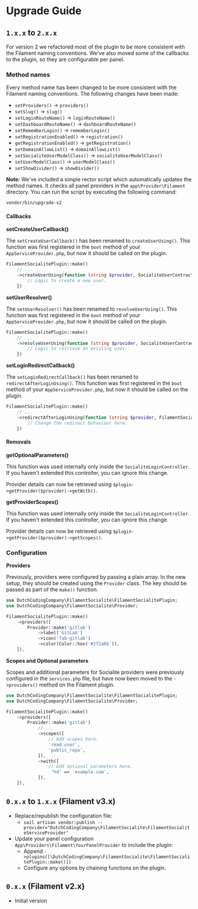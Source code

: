 # Upgrade Guide
## `1.x.x` to `2.x.x`

For version 2 we refactored most of the plugin to be more consistent with the Filament naming conventions. We've also moved some of the callbacks to the plugin, so they are configurable per panel.

### Method names

Every method name has been changed to be more consistent with the Filament naming conventions. The following changes have been made:

- `setProviders()` -> `providers()` 
- `setSlug()` -> `slug()` 
- `setLoginRouteName()` -> `loginRouteName()` 
- `setDashboardRouteName()` -> `dashboardRouteName()` 
- `setRememberLogin()` -> `rememberLogin()` 
- `setRegistrationEnabled()` -> `registration()` 
- `getRegistrationEnabled()` -> `getRegistration()` 
- `setDomainAllowList()` -> `domainAllowList()` 
- `setSocialiteUserModelClass()` -> `socialiteUserModelClass()`
- `setUserModelClass()` -> `userModelClass()` 
- `setShowDivider()` -> `showDivider()` 

**Note:** We've included a simple rector script which automatically updates the method names. It checks all panel providers in the `app\Provider\Filament` directory. You can run the script by executing the following command:

```bash
vendor/bin/upgrade-v2
```
#### Callbacks

**setCreateUserCallback()**

The `setCreateUserCallback()` has been renamed to `createUserUsing()`. This function was first registered in the `boot` method of your `AppServiceProvider.php`, but now it should be called on the plugin.

```php
FilamentSocialitePlugin::make()
    // ...
    ->createUserUsing(function (string $provider, SocialiteUserContract $oauthUser, FilamentSocialitePlugin $plugin) {
        // Logic to create a new user.
    })
```

**setUserResolver()**

The `setUserResolver()` has been renamed to `resolveUserUsing()`. This function was first registered in the `boot` method of your `AppServiceProvider.php`, but now it should be called on the plugin.

```php
FilamentSocialitePlugin::make()
    // ...
    ->resolveUserUsing(function (string $provider, SocialiteUserContract $oauthUser, FilamentSocialitePlugin $plugin) {
        // Logic to retrieve an existing user.
    })
```

**setLoginRedirectCallback()**

The `setLoginRedirectCallback()` has been renamed to `redirectAfterLoginUsing()`. This function was first registered in the `boot` method of your `AppServiceProvider.php`, but now it should be called on the plugin.

```php
FilamentSocialitePlugin::make()
    // ...
    ->redirectAfterLoginUsing(function (string $provider, FilamentSocialiteUserContract $socialiteUser, FilamentSocialitePlugin $plugin) {
        // Change the redirect behaviour here.
    })
```

#### Removals
**getOptionalParameters()**

This function was used internally only inside the `SocialiteLoginController`. If you haven't extended this controller, you can ignore this change.

Provider details can now be retrieved using `$plugin->getProvider($provider)->getWith()`.

**getProviderScopes()**

This function was used internally only inside the `SocialiteLoginController`. If you haven't extended this controller, you can ignore this change.

Provider details can now be retrieved using `$plugin->getProvider($provider)->getScopes()`.

### Configuration

**Providers**

Previously, providers were configured by passing a plain array. In the new setup, they should be created using the `Provider` class. The key should be passed as part of the `make()` function.

```php
use DutchCodingCompany\FilamentSocialite\FilamentSocialitePlugin;
use DutchCodingCompany\FilamentSocialite\Provider;

FilamentSocialitePlugin::make()
    ->providers([
        Provider::make('gitlab')
            ->label('GitLab')
            ->icon('fab-gitlab')
            ->color(Color::hex('#2f2a6b')),
    ]),
```

**Scopes and Optional parameters**

Scopes and additional parameters for Socialite providers were previously configured in the `services.php` file, but have now been moved to the `->providers()` method on the Filament plugin.

```php
use DutchCodingCompany\FilamentSocialite\FilamentSocialitePlugin;
use DutchCodingCompany\FilamentSocialite\Provider;

FilamentSocialitePlugin::make()
    ->providers([
        Provider::make('gitlab')
            // ...
            ->scopes([
                // Add scopes here.
                'read:user',
                'public_repo',
            ]),
            ->with([
                // Add optional parameters here.
                 'hd' => 'example.com',
            ]),
    ]),
```

## `0.x.x` to `1.x.x` (Filament v3.x)
- Replace/republish the configuration file:
  - `sail artisan vendor:publish --provider="DutchCodingCompany\FilamentSocialite\FilamentSocialiteServiceProvider"`
- Update your panel configuration `App\Providers\Filament\YourPanelProvider` to include the plugin:
  - Append `->plugins([\DutchCodingCompany\FilamentSocialite\FilamentSocialitePlugin::make()])`
  - Configure any options by chaining functions on the plugin.

## `0.x.x` (Filament v2.x)
- Initial version
